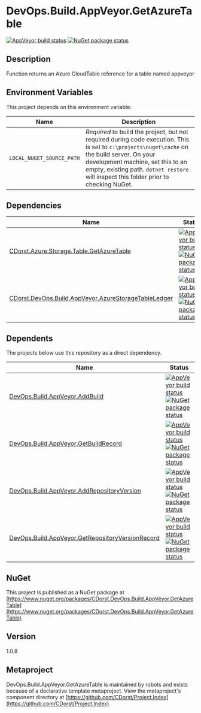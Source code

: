 # DevOps.Build.AppVeyor.GetAzureTable

[![AppVeyor build status](https://img.shields.io/appveyor/ci/cdorst/devops-build-appveyor-getazuretable.svg?label=AppVeyor&style=for-the-badge)](https://ci.appveyor.com/project/cdorst/devops-build-appveyor-getazuretable)
[![NuGet package status](https://img.shields.io/nuget/v/CDorst.DevOps.Build.AppVeyor.GetAzureTable.svg?label=NuGet&style=for-the-badge)](https://www.nuget.org/packages/CDorst.DevOps.Build.AppVeyor.GetAzureTable)

## Description

Function returns an Azure CloudTable reference for a table named appveyor

## Environment Variables

This project depends on this environment variable:

Name | Description
---- | -----------
`LOCAL_NUGET_SOURCE_PATH` | *Required* to build the project, but not required during code execution. This is set to `c:\projects\nuget\cache` on the build server. On your development machine, set this to an empty, existing path. `dotnet restore` will inspect this folder prior to checking NuGet.

## Dependencies

Name | Status
---- | ------
[CDorst.Azure.Storage.Table.GetAzureTable](https://github.com/CDorst/Azure.Storage.Table.GetAzureTable) | [![AppVeyor build status](https://img.shields.io/appveyor/ci/cdorst/azure-storage-table-getazuretable.svg?label=AppVeyor&style=flat-square)](https://ci.appveyor.com/project/cdorst/azure-storage-table-getazuretable) [![NuGet package status](https://img.shields.io/nuget/v/CDorst.Azure.Storage.Table.GetAzureTable.svg?label=NuGet&style=flat-square)](https://www.nuget.org/packages/CDorst.Azure.Storage.Table.GetAzureTable)
[CDorst.DevOps.Build.AppVeyor.AzureStorageTableLedger](https://github.com/CDorst/DevOps.Build.AppVeyor.AzureStorageTableLedger) | [![AppVeyor build status](https://img.shields.io/appveyor/ci/cdorst/devops-build-appveyor-azurestoragetableledger.svg?label=AppVeyor&style=flat-square)](https://ci.appveyor.com/project/cdorst/devops-build-appveyor-azurestoragetableledger) [![NuGet package status](https://img.shields.io/nuget/v/CDorst.DevOps.Build.AppVeyor.AzureStorageTableLedger.svg?label=NuGet&style=flat-square)](https://www.nuget.org/packages/CDorst.DevOps.Build.AppVeyor.AzureStorageTableLedger)

## Dependents

The projects below use this repository as a direct dependency.

Name | Status
---- | ------
[DevOps.Build.AppVeyor.AddBuild](https://github.com/CDorst./DevOps.Build.AppVeyor.AddBuild) | [![AppVeyor build status](https://img.shields.io/appveyor/ci/cdorst./devops-build-appveyor-addbuild.svg?label=AppVeyor&style=flat-square)](https://ci.appveyor.com/project/cdorst./devops-build-appveyor-addbuild) [![NuGet package status](https://img.shields.io/nuget/v/CDorst..DevOps.Build.AppVeyor.AddBuild.svg?label=NuGet&style=flat-square)](https://www.nuget.org/packages/CDorst..DevOps.Build.AppVeyor.AddBuild)
[DevOps.Build.AppVeyor.GetBuildRecord](https://github.com/CDorst./DevOps.Build.AppVeyor.GetBuildRecord) | [![AppVeyor build status](https://img.shields.io/appveyor/ci/cdorst./devops-build-appveyor-getbuildrecord.svg?label=AppVeyor&style=flat-square)](https://ci.appveyor.com/project/cdorst./devops-build-appveyor-getbuildrecord) [![NuGet package status](https://img.shields.io/nuget/v/CDorst..DevOps.Build.AppVeyor.GetBuildRecord.svg?label=NuGet&style=flat-square)](https://www.nuget.org/packages/CDorst..DevOps.Build.AppVeyor.GetBuildRecord)
[DevOps.Build.AppVeyor.AddRepositoryVersion](https://github.com/CDorst./DevOps.Build.AppVeyor.AddRepositoryVersion) | [![AppVeyor build status](https://img.shields.io/appveyor/ci/cdorst./devops-build-appveyor-addrepositoryversion.svg?label=AppVeyor&style=flat-square)](https://ci.appveyor.com/project/cdorst./devops-build-appveyor-addrepositoryversion) [![NuGet package status](https://img.shields.io/nuget/v/CDorst..DevOps.Build.AppVeyor.AddRepositoryVersion.svg?label=NuGet&style=flat-square)](https://www.nuget.org/packages/CDorst..DevOps.Build.AppVeyor.AddRepositoryVersion)
[DevOps.Build.AppVeyor.GetRepositoryVersionRecord](https://github.com/CDorst./DevOps.Build.AppVeyor.GetRepositoryVersionRecord) | [![AppVeyor build status](https://img.shields.io/appveyor/ci/cdorst./devops-build-appveyor-getrepositoryversionrecord.svg?label=AppVeyor&style=flat-square)](https://ci.appveyor.com/project/cdorst./devops-build-appveyor-getrepositoryversionrecord) [![NuGet package status](https://img.shields.io/nuget/v/CDorst..DevOps.Build.AppVeyor.GetRepositoryVersionRecord.svg?label=NuGet&style=flat-square)](https://www.nuget.org/packages/CDorst..DevOps.Build.AppVeyor.GetRepositoryVersionRecord)

## NuGet


This project is published as a NuGet package at [https://www.nuget.org/packages/CDorst.DevOps.Build.AppVeyor.GetAzureTable](https://www.nuget.org/packages/CDorst.DevOps.Build.AppVeyor.GetAzureTable)

## Version

1.0.8

## Metaproject

DevOps.Build.AppVeyor.GetAzureTable is maintained by robots and exists because of a declarative template metaproject. View the metaproject's component directory at [https://github.com/CDorst/Project.Index](https://github.com/CDorst/Project.Index)


